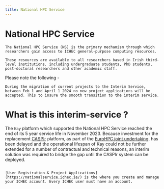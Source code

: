 ```yaml
---
title: National HPC Service
---
```


# National HPC Service

```{tip}
The National HPC Service (NS) is the primary mechanism through which researchers gain access to ICHEC general-purpose computing resources.

These resources are available to all researchers based in Irish third-level institutions, including undergraduate students, PhD students, post-doctoral researchers and other academic staff.

```

Please note the following - 

```{important}
During the migration of current projects to the Interim Service, between Feb 1 and April 1 2024 no new project applications will be accepted. This to insure the smooth transition to the interim service.
```

# What is this interim-service ?

The `Kay` platform which supported the National HPC Service reached the end of its 5 year service life in November 2023. Because investment for the replacement [CASPIr](https://www.ichec.ie/news/ireland-one-five-sites-selected-eu-host-new-world-class-supercomputer) platform, as part of the [EuroHPC joint undertaking](https://eurohpc-ju.europa.eu/eurohpc-joint-undertaking-announces-five-sites-host-new-world-class-supercomputers-2022-06-15_en), has been delayed and the operational lifespan of Kay could not be further extended for a number of contractual and technical reasons, an interim solution was required to bridge the gap until the CASPIr system can be deployed.


```{card} User Registration portal.

[User Registration & Project Applications](https://nationalservice.ichec.ie/) is the where you create and manage your ICHEC account. Every ICHEC user must have an account.

```



